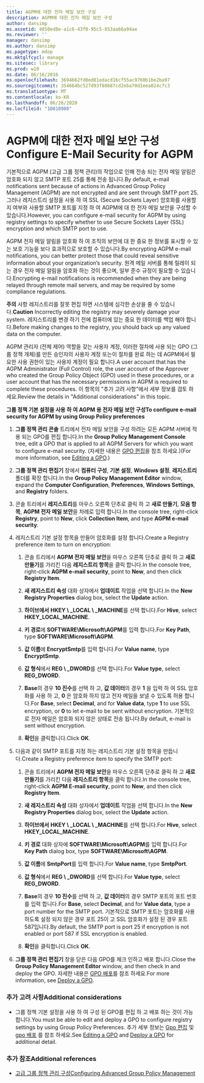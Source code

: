 ```yaml
---
title: AGPM에 대한 전자 메일 보안 구성
description: AGPM에 대한 전자 메일 보안 구성
author: dansimp
ms.assetid: 4850ed8e-a1c6-43f0-95c5-853aa66a94ae
ms.reviewer: ''
manager: dansimp
ms.author: dansimp
ms.pagetype: mdop
ms.mktglfcycl: manage
ms.sitesec: library
ms.prod: w10
ms.date: 06/16/2016
ms.openlocfilehash: 3694662fd0ed81edacd16cf55ac9760b1be2ba97
ms.sourcegitcommit: 354664bc527d93f80687cd2eba70d1eea024c7c3
ms.translationtype: MT
ms.contentlocale: ko-KR
ms.lasthandoff: 06/26/2020
ms.locfileid: "10818988"
---
```

# <span data-ttu-id="d3fde-103">AGPM에 대한 전자 메일 보안 구성</span><span class="sxs-lookup"><span data-stu-id="d3fde-103">Configure E-Mail Security for AGPM</span></span>


<span data-ttu-id="d3fde-104">기본적으로 AGPM (고급 그룹 정책 관리)의 작업으로 인해 전송 되는 전자 메일 알림은 암호화 되지 않고 SMTP 포트 25를 통해 전송 됩니다.</span><span class="sxs-lookup"><span data-stu-id="d3fde-104">By default, e-mail notifications sent because of actions in Advanced Group Policy Management (AGPM) are not encrypted and are sent through SMTP port 25.</span></span> <span data-ttu-id="d3fde-105">그러나 레지스트리 설정을 사용 하 여 SSL (Secure Sockets Layer) 암호화를 사용할지 여부와 사용할 SMTP 포트를 지정 하 여 AGPM에 대 한 전자 메일 보안을 구성할 수 있습니다.</span><span class="sxs-lookup"><span data-stu-id="d3fde-105">However, you can configure e-mail security for AGPM by using registry settings to specify whether to use Secure Sockets Layer (SSL) encryption and which SMTP port to use.</span></span>

<span data-ttu-id="d3fde-106">AGPM 전자 메일 알림을 암호화 하 여 조직의 보안에 대 한 중요 한 정보를 표시할 수 있는 보호 기능을 보다 효과적으로 보호할 수 있습니다.</span><span class="sxs-lookup"><span data-stu-id="d3fde-106">By encrypting AGPM e-mail notifications, you can better protect those that could reveal sensitive information about your organization’s security.</span></span> <span data-ttu-id="d3fde-107">원격 메일 서버를 통해 릴레이 되는 경우 전자 메일 알림을 암호화 하는 것이 좋으며, 일부 준수 규정이 필요할 수 있습니다.</span><span class="sxs-lookup"><span data-stu-id="d3fde-107">Encrypting e-mail notifications is recommended when they are being relayed through remote mail servers, and may be required by some compliance regulations.</span></span>

<span data-ttu-id="d3fde-108">**주의**  사항 레지스트리를 잘못 편집 하면 시스템에 심각한 손상을 줄 수 있습니다.</span><span class="sxs-lookup"><span data-stu-id="d3fde-108">**Caution** Incorrectly editing the registry may severely damage your system.</span></span> <span data-ttu-id="d3fde-109">레지스트리를 변경 하기 전에 컴퓨터에 있는 중요 한 데이터를 백업 해야 합니다.</span><span class="sxs-lookup"><span data-stu-id="d3fde-109">Before making changes to the registry, you should back up any valued data on the computer.</span></span>

 

<span data-ttu-id="d3fde-110">AGPM 관리자 (전체 제어) 역할을 갖는 사용자 계정, 이러한 절차에 사용 되는 GPO (그룹 정책 개체)를 만든 승인자의 사용자 계정 또는이 절차를 완료 하는 데 AGPM에서 필요한 사용 권한이 있는 사용자 계정이 필요 합니다.</span><span class="sxs-lookup"><span data-stu-id="d3fde-110">A user account that has the AGPM Administrator (Full Control) role, the user account of the Approver who created the Group Policy Object (GPO) used in these procedures, or a user account that has the necessary permissions in AGPM is required to complete these procedures.</span></span> <span data-ttu-id="d3fde-111">이 항목의 "추가 고려 사항"에서 세부 정보를 검토 하세요.</span><span class="sxs-lookup"><span data-stu-id="d3fde-111">Review the details in "Additional considerations" in this topic.</span></span>

**<span data-ttu-id="d3fde-112">그룹 정책 기본 설정을 사용 하 여 AGPM 용 전자 메일 보안 구성</span><span class="sxs-lookup"><span data-stu-id="d3fde-112">To configure e-mail security for AGPM by using Group Policy preferences</span></span>**

1.  <span data-ttu-id="d3fde-113">**그룹 정책 관리 콘솔** 트리에서 전자 메일 보안을 구성 하려는 모든 AGPM 서버에 적용 되는 GPO를 편집 합니다.</span><span class="sxs-lookup"><span data-stu-id="d3fde-113">In the **Group Policy Management Console** tree, edit a GPO that is applied to all AGPM Servers for which you want to configure e-mail security.</span></span> <span data-ttu-id="d3fde-114">(자세한 내용은 [GPO 편집](editing-a-gpo-agpm30ops.md)을 참조 하세요.)</span><span class="sxs-lookup"><span data-stu-id="d3fde-114">(For more information, see [Editing a GPO](editing-a-gpo-agpm30ops.md).)</span></span>

2.  <span data-ttu-id="d3fde-115">**그룹 정책 관리 편집기** 창에서 **컴퓨터 구성**, **기본 설정**, **Windows 설정**, **레지스트리** 폴더를 확장 합니다.</span><span class="sxs-lookup"><span data-stu-id="d3fde-115">In the **Group Policy Management Editor** window, expand the **Computer Configuration**, **Preferences**, **Windows Settings**, and **Registry** folders.</span></span>

3.  <span data-ttu-id="d3fde-116">콘솔 트리에서 **레지스트리**를 마우스 오른쪽 단추로 클릭 하 고 **새로 만들기**, **모음 항목**, **AGPM 전자 메일 보안**을 차례로 입력 합니다.</span><span class="sxs-lookup"><span data-stu-id="d3fde-116">In the console tree, right-click **Registry**, point to **New**, click **Collection Item**, and type **AGPM e-mail security**.</span></span>

4.  <span data-ttu-id="d3fde-117">레지스트리 기본 설정 항목을 만들어 암호화를 설정 합니다.</span><span class="sxs-lookup"><span data-stu-id="d3fde-117">Create a Registry preference item to turn on encryption:</span></span>

    1.  <span data-ttu-id="d3fde-118">콘솔 트리에서 **AGPM 전자 메일 보안**을 마우스 오른쪽 단추로 클릭 하 고 **새로 만들기**를 가리킨 다음 **레지스트리 항목**을 클릭 합니다.</span><span class="sxs-lookup"><span data-stu-id="d3fde-118">In the console tree, right-click **AGPM e-mail security**, point to **New**, and then click **Registry Item**.</span></span>

    2.  <span data-ttu-id="d3fde-119">**새 레지스트리 속성** 대화 상자에서 **업데이트** 작업을 선택 합니다.</span><span class="sxs-lookup"><span data-stu-id="d3fde-119">In the **New Registry Properties** dialog box, select the **Update** action.</span></span>

    3.  <span data-ttu-id="d3fde-120">**하이브에서** **HKEY \ _LOCAL \ _MACHINE**를 선택 합니다.</span><span class="sxs-lookup"><span data-stu-id="d3fde-120">For **Hive**, select **HKEY\_LOCAL\_MACHINE**.</span></span>

    4.  <span data-ttu-id="d3fde-121">**키 경로**에 **SOFTWARE\\Microsoft\\AGPM**를 입력 합니다.</span><span class="sxs-lookup"><span data-stu-id="d3fde-121">For **Key Path**, type **SOFTWARE\\Microsoft\\AGPM**.</span></span>

    5.  <span data-ttu-id="d3fde-122">**값 이름**에 **EncryptSmtp**를 입력 합니다.</span><span class="sxs-lookup"><span data-stu-id="d3fde-122">For **Value name**, type **EncryptSmtp**.</span></span>

    6.  <span data-ttu-id="d3fde-123">**값 형식**에서 **REG \ _DWORD**를 선택 합니다.</span><span class="sxs-lookup"><span data-stu-id="d3fde-123">For **Value type**, select **REG\_DWORD**.</span></span>

    7.  <span data-ttu-id="d3fde-124">**Base**의 경우 **10 진수**를 선택 하 고, **값 데이터**의 경우 **1** 을 입력 하 여 SSL 암호화를 사용 하 고, **0** 은 암호화 하지 않고 전자 메일을 보낼 수 있도록 허용 합니다.</span><span class="sxs-lookup"><span data-stu-id="d3fde-124">For **Base**, select **Decimal**, and for **Value data**, type **1** to use SSL encryption, or **0** to let e-mail to be sent without encryption.</span></span> <span data-ttu-id="d3fde-125">기본적으로 전자 메일은 암호화 되지 않은 상태로 전송 됩니다.</span><span class="sxs-lookup"><span data-stu-id="d3fde-125">By default, e-mail is sent without encryption.</span></span>

    8.  <span data-ttu-id="d3fde-126">**확인**을 클릭합니다.</span><span class="sxs-lookup"><span data-stu-id="d3fde-126">Click **OK**.</span></span>

5.  <span data-ttu-id="d3fde-127">다음과 같이 SMTP 포트를 지정 하는 레지스트리 기본 설정 항목을 만듭니다.</span><span class="sxs-lookup"><span data-stu-id="d3fde-127">Create a Registry preference item to specify the SMTP port:</span></span>

    1.  <span data-ttu-id="d3fde-128">콘솔 트리에서 **AGPM 전자 메일 보안**을 마우스 오른쪽 단추로 클릭 하 고 **새로 만들기**를 가리킨 다음 **레지스트리 항목**을 클릭 합니다.</span><span class="sxs-lookup"><span data-stu-id="d3fde-128">In the console tree, right-click **AGPM E-mail security**, point to **New**, and then click **Registry Item**.</span></span>

    2.  <span data-ttu-id="d3fde-129">**새 레지스트리 속성** 대화 상자에서 **업데이트** 작업을 선택 합니다.</span><span class="sxs-lookup"><span data-stu-id="d3fde-129">In the **New Registry Properties** dialog box, select the **Update** action.</span></span>

    3.  <span data-ttu-id="d3fde-130">**하이브에서** **HKEY \ _LOCAL \ _MACHINE**를 선택 합니다.</span><span class="sxs-lookup"><span data-stu-id="d3fde-130">For **Hive**, select **HKEY\_LOCAL\_MACHINE**.</span></span>

    4.  <span data-ttu-id="d3fde-131">**키 경로** 대화 상자에 **SOFTWARE\\Microsoft\\AGPM**를 입력 합니다.</span><span class="sxs-lookup"><span data-stu-id="d3fde-131">For **Key Path** dialog box, type **SOFTWARE\\Microsoft\\AGPM**.</span></span>

    5.  <span data-ttu-id="d3fde-132">**값 이름**에 **SmtpPort**를 입력 합니다.</span><span class="sxs-lookup"><span data-stu-id="d3fde-132">For **Value name**, type **SmtpPort**.</span></span>

    6.  <span data-ttu-id="d3fde-133">**값 형식**에서 **REG \ _DWORD**를 선택 합니다.</span><span class="sxs-lookup"><span data-stu-id="d3fde-133">For **Value type**, select **REG\_DWORD**.</span></span>

    7.  <span data-ttu-id="d3fde-134">**Base**의 경우 **10 진수**를 선택 하 고, **값 데이터**의 경우 SMTP 포트의 포트 번호를 입력 합니다.</span><span class="sxs-lookup"><span data-stu-id="d3fde-134">For **Base**, select **Decimal**, and for **Value data**, type a port number for the SMTP port.</span></span> <span data-ttu-id="d3fde-135">기본적으로 SMTP 포트는 암호화를 사용 하도록 설정 되지 않은 경우 포트 25이 고 SSL 암호화가 설정 된 경우 포트 587입니다.</span><span class="sxs-lookup"><span data-stu-id="d3fde-135">By default, the SMTP port is port 25 if encryption is not enabled or port 587 if SSL encryption is enabled.</span></span>

    8.  <span data-ttu-id="d3fde-136">**확인**을 클릭합니다.</span><span class="sxs-lookup"><span data-stu-id="d3fde-136">Click **OK**.</span></span>

6.  <span data-ttu-id="d3fde-137">**그룹 정책 관리 편집기** 창을 닫은 다음 GPO를 체크 인하고 배포 합니다.</span><span class="sxs-lookup"><span data-stu-id="d3fde-137">Close the **Group Policy Management Editor** window, and then check in and deploy the GPO.</span></span> <span data-ttu-id="d3fde-138">자세한 내용은 [GPO 배포](deploy-a-gpo-agpm30ops.md)를 참조 하세요.</span><span class="sxs-lookup"><span data-stu-id="d3fde-138">For more information, see [Deploy a GPO](deploy-a-gpo-agpm30ops.md).</span></span>

### <span data-ttu-id="d3fde-139">추가 고려 사항</span><span class="sxs-lookup"><span data-stu-id="d3fde-139">Additional considerations</span></span>

-   <span data-ttu-id="d3fde-140">그룹 정책 기본 설정을 사용 하 여 구성 된 GPO를 편집 하 고 배포 하는 것이 가능 합니다.</span><span class="sxs-lookup"><span data-stu-id="d3fde-140">You must be able to edit and deploy a GPO to configure registry settings by using Group Policy Preferences.</span></span> <span data-ttu-id="d3fde-141">추가 세부 정보는 [Gpo 편집](editing-a-gpo-agpm30ops.md) 및 [gpo 배포](deploy-a-gpo-agpm30ops.md) 를 참조 하세요.</span><span class="sxs-lookup"><span data-stu-id="d3fde-141">See [Editing a GPO](editing-a-gpo-agpm30ops.md) and [Deploy a GPO](deploy-a-gpo-agpm30ops.md) for additional detail.</span></span>

### <span data-ttu-id="d3fde-142">추가 참조</span><span class="sxs-lookup"><span data-stu-id="d3fde-142">Additional references</span></span>

-   [<span data-ttu-id="d3fde-143">고급 그룹 정책 관리 구성</span><span class="sxs-lookup"><span data-stu-id="d3fde-143">Configuring Advanced Group Policy Management</span></span>](configuring-advanced-group-policy-management.md)

 

 





